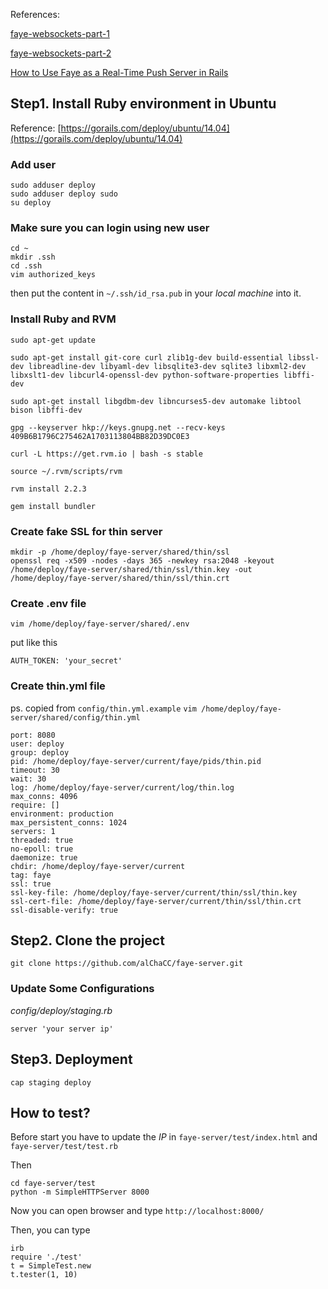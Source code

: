 References:

[faye-websockets-part-1](https://www.driftingruby.com/episodes/faye-websockets-part-1)

[faye-websockets-part-2](https://www.driftingruby.com/episodes/faye-websockets-part-2)

[How to Use Faye as a Real-Time Push Server in Rails](http://code.tutsplus.com/tutorials/how-to-use-faye-as-a-real-time-push-server-in-rails--net-22600)

## Step1. Install Ruby environment in Ubuntu

Reference: [https://gorails.com/deploy/ubuntu/14.04](https://gorails.com/deploy/ubuntu/14.04)

### Add user
```
sudo adduser deploy
sudo adduser deploy sudo
su deploy
```
### Make sure you can login using new user

```
cd ~
mkdir .ssh
cd .ssh
vim authorized_keys
```
then put the content in `~/.ssh/id_rsa.pub` in your *local machine* into it.

### Install Ruby and RVM

```
sudo apt-get update

sudo apt-get install git-core curl zlib1g-dev build-essential libssl-dev libreadline-dev libyaml-dev libsqlite3-dev sqlite3 libxml2-dev libxslt1-dev libcurl4-openssl-dev python-software-properties libffi-dev

sudo apt-get install libgdbm-dev libncurses5-dev automake libtool bison libffi-dev

gpg --keyserver hkp://keys.gnupg.net --recv-keys 409B6B1796C275462A1703113804BB82D39DC0E3

curl -L https://get.rvm.io | bash -s stable

source ~/.rvm/scripts/rvm

rvm install 2.2.3

gem install bundler
```

### Create fake SSL for thin server

```
mkdir -p /home/deploy/faye-server/shared/thin/ssl
openssl req -x509 -nodes -days 365 -newkey rsa:2048 -keyout /home/deploy/faye-server/shared/thin/ssl/thin.key -out /home/deploy/faye-server/shared/thin/ssl/thin.crt
```

### Create .env file
`vim /home/deploy/faye-server/shared/.env`

put like this

```
AUTH_TOKEN: 'your_secret'
```

### Create thin.yml file
ps. copied from `config/thin.yml.example`
`vim /home/deploy/faye-server/shared/config/thin.yml`
```
port: 8080
user: deploy
group: deploy
pid: /home/deploy/faye-server/current/faye/pids/thin.pid
timeout: 30
wait: 30
log: /home/deploy/faye-server/current/log/thin.log
max_conns: 4096
require: []
environment: production
max_persistent_conns: 1024
servers: 1
threaded: true
no-epoll: true
daemonize: true
chdir: /home/deploy/faye-server/current
tag: faye
ssl: true
ssl-key-file: /home/deploy/faye-server/current/thin/ssl/thin.key
ssl-cert-file: /home/deploy/faye-server/current/thin/ssl/thin.crt
ssl-disable-verify: true

```

## Step2. Clone the project

```
git clone https://github.com/alChaCC/faye-server.git
```

### Update Some Configurations

*config/deploy/staging.rb*

```
server 'your server ip'
```

## Step3. Deployment

```
cap staging deploy
```

## How to test?

Before start you have to update the *IP* in `faye-server/test/index.html` and `faye-server/test/test.rb`

Then

```
cd faye-server/test
python -m SimpleHTTPServer 8000
```

Now you can open browser and type `http://localhost:8000/`

Then, you can type

```
irb
require './test'
t = SimpleTest.new
t.tester(1, 10)
```
